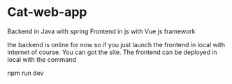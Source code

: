 # Cat-web-app
Backend in Java with spring
Frontend in js with Vue js framework

the backend is online for now so if you just launch the frontend
in local with internet of course. You can got the site.
 The frontend can be deployed in local with the command


npm run dev

